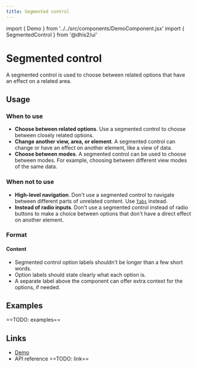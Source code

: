 ```yaml
---
title: Segmented control
---
```


import { Demo } from '../../src/components/DemoComponent.jsx'
import { SegmentedControl } from '@dhis2/ui'

# Segmented control

A segmented control is used to choose between related options that have an effect on a related area.

<Demo>
    <SegmentedControl options
    ={[
            {
                label: 'Option 1',
                value: 'option1'
            },
            {
                label: 'Option 2',
                value: 'option2'
            },
            {
                label: 'Option 3',
                value: 'option3'
            }
        ]}
        selected
        ="option1"
    />
</Demo>

## Usage

### When to use

-   **Choose between related options**. Use a segmented control to choose between closely related options.
-   **Change another view, area, or element**. A segmented control can change or have an effect on another element, like a view of data.
-   **Choose between modes**. A segmented control can be used to choose between modes. For example, choosing between different view modes of the same data.

### When not to use

-   **High-level navigation**. Don't use a segmented control to navigate between different parts of unrelated content. Use [`Tabs`](tab.md) instead.
-   **Instead of radio inputs**. Don't use a segmented control instead of radio buttons to make a choice between options that don't have a direct effect on another element.

### Format

#### Content

-   Segmented control option labels shouldn't be longer than a few short words.
-   Option labels should state clearly what each option is.
-   A separate label above the component can offer extra context for the options, if needed.

## Examples

==TODO: examples==

## Links

-   [Demo](https://ui.dhis2.nu/demo/?path=/story/actions-segmented-control--default)
-   API reference ==TODO: link==

